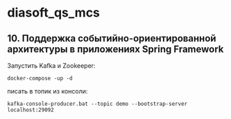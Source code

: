 # diasoft_qs_mcs
## 10. Поддержка событийно-ориентированной архитектуры в приложениях Spring Framework


Запустить Kafka и Zookeeper:

`docker-compose -up -d`

писать в топик из консоли: 

`kafka-console-producer.bat --topic demo --bootstrap-server localhost:29092`